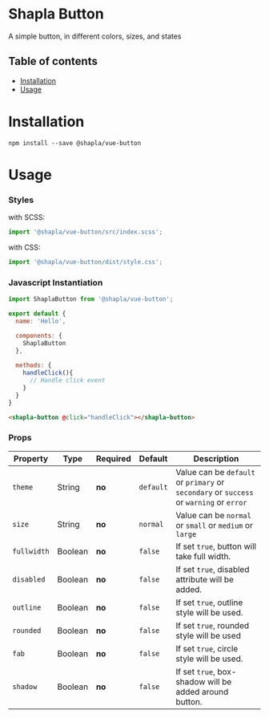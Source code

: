 # Shapla Button
A simple button, in different colors, sizes, and states

## Table of contents

- [Installation](#installation)
- [Usage](#usage)

# Installation

```
npm install --save @shapla/vue-button
```

# Usage

### Styles

with SCSS:

```js
import '@shapla/vue-button/src/index.scss';
```

with CSS:

```js
import '@shapla/vue-button/dist/style.css';
```

### Javascript Instantiation

```js
import ShaplaButton from '@shapla/vue-button';

export default {
  name: 'Hello',

  components: {
    ShaplaButton
  },
  
  methods: {
    handleClick(){
      // Handle click event
    }
  }
}

```

```html
<shapla-button @click="handleClick"></shapla-button>
```

### Props
| Property      | Type      | Required  | Default   | Description
|---------------|-----------|-----------|-----------|----------------------------------------------------------------------------------------
| `theme`       | String    | **no**    | `default` | Value can be `default` or `primary` or `secondary` or `success` or `warning` or `error`
| `size`        | String    | **no**    | `normal`  | Value can be `normal` or `small` or `medium` or `large`
| `fullwidth`   | Boolean   | **no**    | `false`   | If set `true`, button will take full width.
| `disabled`    | Boolean   | **no**    | `false`   | If set `true`, disabled attribute will be added.
| `outline`     | Boolean   | **no**    | `false`   | If set `true`, outline style will be used.
| `rounded`     | Boolean   | **no**    | `false`   | If set `true`, rounded style will be used
| `fab`         | Boolean   | **no**    | `false`   | If set `true`, circle style will be used.
| `shadow`      | Boolean   | **no**    | `false`   | If set `true`, box-shadow will be added around button.
